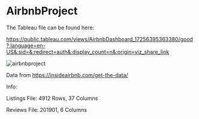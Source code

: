 # AirbnbProject

The Tableau file can be found here:

https://public.tableau.com/views/AirbnbDashboard_17256395363380/good?:language=en-US&:sid=&:redirect=auth&:display_count=n&:origin=viz_share_link

![airbnbproject](https://github.com/user-attachments/assets/200f0b05-feda-428d-a0ed-62582f7f276a)


Data from https://insideairbnb.com/get-the-data/

Info:

Listings File: 4912 Rows, 37 Columns

Reviews File: 201901, 6 Columns

